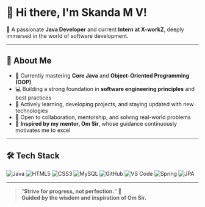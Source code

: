 # 👋 Hi there, I'm **Skanda M V**!

🎯 A passionate **Java Developer** and current **Intern at X-workZ**, deeply immersed in the world of software development.

---

## 🚀 About Me

- 🔭 Currently mastering **Core Java** and **Object-Oriented Programming (OOP)**
- 💻 Building a strong foundation in **software engineering principles** and best practices
- 🌱 Actively learning, developing projects, and staying updated with new technologies
- 🤝 Open to collaboration, mentorship, and solving real-world problems
- 🌟 **Inspired by my mentor, Om Sir**, whose guidance continuously motivates me to excel

---

## 🛠️ Tech Stack

<p align="left">
  <img src="https://img.shields.io/badge/Java-ED8B00?style=flat&logo=java&logoColor=white" alt="Java"/>
  <img src="https://img.shields.io/badge/HTML5-E34F26?style=flat&logo=html5&logoColor=white" alt="HTML5"/>
  <img src="https://img.shields.io/badge/CSS3-1572B6?style=flat&logo=css3&logoColor=white" alt="CSS3"/>
  <img src="https://img.shields.io/badge/MySQL-005C84?style=flat&logo=mysql&logoColor=white" alt="MySQL"/>
  <img src="https://img.shields.io/badge/GitHub-181717?style=flat&logo=github&logoColor=white" alt="GitHub"/>
  <img src="https://img.shields.io/badge/VS%20Code-007ACC?style=flat&logo=visualstudiocode&logoColor=white" alt="VS Code"/>
  <img src="https://img.shields.io/badge/Spring-6DB33F?style=flat&logo=spring&logoColor=white" alt="Spring"/>
  <img src="https://img.shields.io/badge/JPA-59666C?style=flat&logo=hibernate&logoColor=white" alt="JPA"/>
</p>


---


> “**Strive for progress, not perfection.**” 🚀  
> **Guided by the wisdom and inspiration of Om Sir.**
